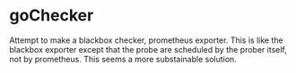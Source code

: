 # goChecker
Attempt to make a blackbox checker, prometheus exporter. This is like the blackbox exporter except that the probe are scheduled by the prober itself, not by
prometheus. This seems a more substainable solution.
